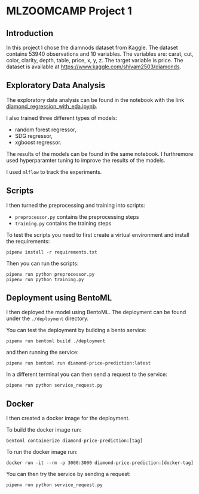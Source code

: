 # MLZOOMCAMP Project 1

## Introduction

In this project I chose the diamnods dataset from Kaggle. The dataset contains 53940 observations and 
10 variables. The variables are: carat, cut, color, clarity, depth, table, price, x, y, z. 
The target variable is price. The dataset is available at https://www.kaggle.com/shivam2503/diamonds.

## Exploratory Data Analysis

The exploratory data analysis can be found in the notebook with the link 
[diamond_regression_with_eda.ipynb](https://github.com/gladomat/mlzoomcamp_project_1/blob/master/diamond_regression_with_eda.ipynb).

I also trained three different types of models: 
* random forest regressor,
* SDG regressor,
* xgboost regressor.

The results of the models can be found in the same notebook. I furthremore used hyperparamter tuning to improve the 
results of the models.

I used `mlflow` to track the experiments. 

## Scripts
I then turned the preprocessing and training into scripts:
* `preprocessor.py` contains the preprocessing steps
* `training.py` contains the training steps

To test the scripts you need to first create a virtual environment and install the requirements:
```
pipenv install -r requirements.txt
```
Then you can run the scripts:
```
pipenv run python preprocessor.py
pipenv run python training.py
```

## Deployment using BentoML
I then deployed the model using BentoML. The deployment can be found under the `./deployment` directory.

You can test the deployment by building a bento service:
```
pipenv run bentoml build ./deployment
```
and then running the service:
```
pipenv run bentoml run diamond-price-prediction:latest
```

In a different terminal you can then send a request to the service:
```
pipenv run python service_request.py
```

## Docker
I then created a docker image for the deployment.

To build the docker image run:
```
bentoml containerize diamond-price-prediction:[tag]
```

To run the docker image run:
```
docker run -it --rm -p 3000:3000 diamond-price-prediction:[docker-tag]
```

You can then try the service by sending a request:
```
pipenv run python service_request.py
```